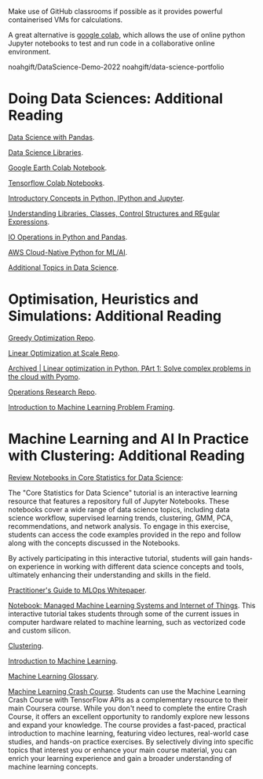 Make use of GitHub classrooms if possible as it provides powerful containerised VMs for calculations.

A great alternative is [google colab](https://colab.research.google.com/), which allows the use of online python Jupyter notebooks to test and run code in a collaborative online environment.

noahgift/DataScience-Demo-2022
noahgift/data-science-portfolio

# Doing Data Sciences: Additional Reading 
[Data Science with Pandas](https://paiml.com/docs/home/books/minimal-python/chapter07-data-science-pandas/).

[Data Science Libraries](https://paiml.com/docs/home/books/minimal-python/chapter08-data-science-libraries/).

[Google Earth Colab Notebook](https://developers.google.com/earth-engine/guides/python_install-colab).

[Tensorflow Colab Notebooks](https://cloud.google.com/tpu/docs/colabs).

[Introductory Concepts in Python, IPython and Jupyter](https://colab.research.google.com/drive/1jPhYOyvweOJVW3Engci6GcnVEGd_UhGI).

[Understanding Libraries, Classes, Control Structures and REgular Expressions](https://colab.research.google.com/drive/1dmTMM-zmGToCmcaedyNj93X-dLZeg2KG#scrollTo=4J2lIggJLUMS).

[IO Operations in Python and Pandas](https://colab.research.google.com/drive/1sORrIFB8t9NbW9Nhko-EgFI1HWOKwn28#scrollTo=qhdbSG-xtuPU).

[AWS Cloud-Native Python for ML/AI](https://colab.research.google.com/drive/1hl0aHbJqoJIyC1P3OwK9UljP7bupTKEv#scrollTo=lujOt1rIipPQ).

[Additional Topics in Data Science](https://github.com/noahgift/functional_intro_to_python#additional-topics).

# Optimisation, Heuristics and Simulations: Additional Reading
[Greedy Optimization Repo](https://github.com/nogibjj/Coursera-MLOps-C2-lab4-greedy-optimization).

[Linear Optimization at Scale Repo](https://github.com/noahgift/tornado_rabbitmq_linear_optimization/blob/master/README.md).

[Archived | Linear optimization in Python, PArt 1: Solve complex problems in the cloud with Pyomo](https://developer.ibm.com/articles/cl-optimizepythoncloud1/).

[Operations Research Repo](https://github.com/noahgift/or).

[Introduction to Machine Learning Problem Framing](https://developers.google.com/machine-learning/problem-framing).


# Machine Learning and AI In Practice with Clustering: Additional Reading
[Review Notebooks in Core Statistics for Data Science](https://github.com/noahgift/core-stats-datascience):
	
The "Core Statistics for Data Science" tutorial is an interactive learning resource that features a repository full of Jupyter Notebooks. These notebooks cover a wide range of data science topics, including data science workflow, supervised learning trends, clustering, GMM, PCA, recommendations, and network analysis. To engage in this exercise, students can access the code examples provided in the repo and follow along with the concepts discussed in the Notebooks.

By actively participating in this interactive tutorial, students will gain hands-on experience in working with different data science concepts and tools, ultimately enhancing their understanding and skills in the field.



[Practitioner's Guide to MLOps Whitepaper](https://cloud.google.com/resources/mlops-whitepaper).


[Notebook: Managed Machine Learning Systems and Internet of Things](https://github.com/noahgift/managed_ml_systems_and_iot/blob/master/PROD_Chips.ipynb).
This interactive tutorial takes students through some of the current issues in computer hardware related to machine learning, such as vectorized code and custom silicon.

[Clustering](https://developers.google.com/machine-learning/clustering).

[Introduction to Machine Learning](https://developers.google.com/machine-learning/intro-to-ml).

[Machine Learning Glossary](https://developers.google.com/machine-learning/glossary).

[Machine Learning Crash Course](https://developers.google.com/machine-learning/crash-course).
Students can use the Machine Learning Crash Course with TensorFlow APIs as a complementary resource to their main Coursera course. While you don't need to complete the entire Crash Course, it offers an excellent opportunity to randomly explore new lessons and expand your knowledge. The course provides a fast-paced, practical introduction to machine learning, featuring video lectures, real-world case studies, and hands-on practice exercises. By selectively diving into specific topics that interest you or enhance your main course material, you can enrich your learning experience and gain a broader understanding of machine learning concepts.